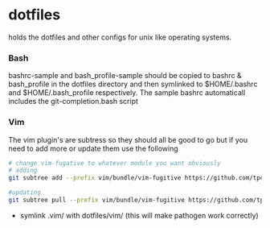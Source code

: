 dotfiles
========

holds the dotfiles and other configs for unix like operating systems.

### Bash
bashrc-sample and bash\_profile-sample should be copied to bashrc
& bash\_profile in the dotfiles directory and then symlinked to $HOME/.bashrc
and $HOME/.bash\_profile respectively. The sample bashrc automaticall includes
the git-completion.bash script

### Vim

The vim plugin's are subtress so they should all be good to go but if you need to add more or update them use the following

```bash
# change vim-fugative to whatever module you want obviously
# adding
git subtree add --prefix vim/bundle/vim-fugitive https://github.com/tpope/vim-fugitive.git master --squash

#updating
git subtree pull --prefix vim/bundle/vim-fugitive https://github.com/tpope/vim-fugitive.git master --squash
```
- symlink .vim/ with dotfiles/vim/ (this will make pathogen work correctly)
